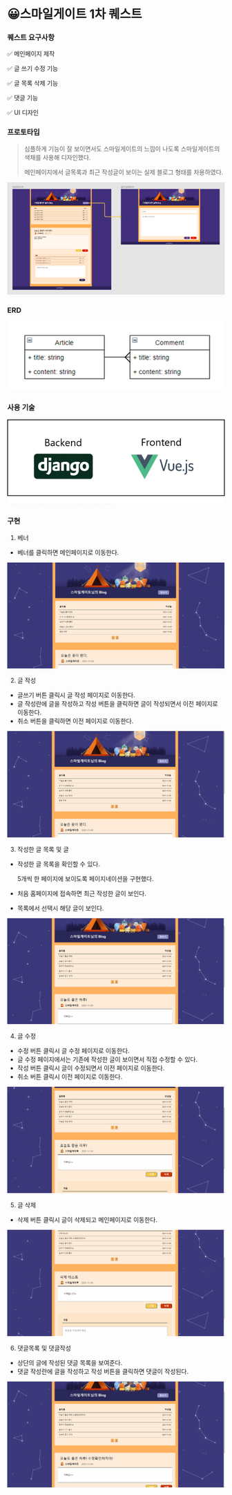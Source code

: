 # 😀스마일게이트 1차 퀘스트



### 퀘스트 요구사항

✅  메인페이지 제작

✅  글 쓰기 수정 기능

✅ 글 목록 삭제 기능

✅  댓글 기능

✅  UI 디자인



### 프로토타입

> 심플하게 기능이 잘 보이면서도 스마일게이트의 느낌이 나도록 스마일게이트의 색채를 사용해 디자인했다.
>
> 메인페이지에서 글목록과 최근 작성글이 보이는 실제 블로그 형태를 차용하였다.

![프로토타입](./assets/prototype.png)



### ERD

![프로토타입](./assets/ERD.png)



### 사용 기술

![tech](./assets/tech.png)



### 구현

1. 베너 

* 베너를 클릭하면 메인페이지로 이동한다.

![1](./assets/1.gif)



2. 글 작성

* 글쓰기 버튼 클릭시 글 작성 페이지로 이동한다.
* 글 작성란에 글을 작성하고 작성 버튼을 클릭하면 글이 작성되면서 이전 페이지로 이동한다.
* 취소 버튼을 클릭하면 이전 페이지로 이동한다.

![2](./assets/2.gif)



3. 작성한 글 목록 및 글

* 작성한 글 목록을 확인할 수 있다.

  5개씩 한 페이지에 보이도록 페이지네이션을 구현했다.


* 처음 홈페이지에 접속하면 최근 작성한 글이 보인다.
* 목록에서 선택시 해당 글이 보인다.

![3](./assets/3.gif)



4. 글 수정

* 수정 버튼 클릭시 글 수정 페이지로 이동한다.
* 글 수정 페이지에서는 기존에 작성한 글이 보이면서 직접 수정할 수 있다.
* 작성 버튼 클릭시 글이 수정되면서 이전 페이지로 이동한다.
* 취소 버튼 클릭시 이전 페이지로 이동한다.

![4](./assets/4.gif)



5. 글 삭제

* 삭제 버튼 클릭시 글이 삭제되고 메인페이지로 이동한다.

![4](./assets/5.gif)



6. 댓글목록 및 댓글작성

* 상단의 글에 작성된 댓글 목록을 보여준다.
* 댓글 작성란에 글을 작성하고 작성 버튼을 클릭하면 댓글이 작성된다.

![4](./assets/6.gif)

